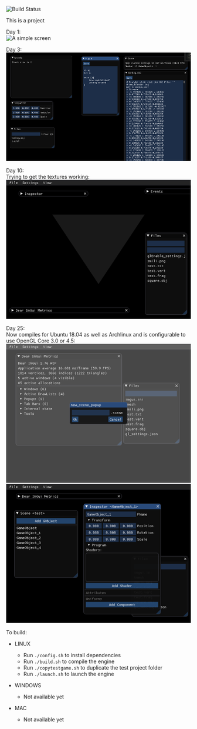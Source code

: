![Build Status](https://github.com/rubend056/engine/workflows/Ubuntu18.04/badge.svg)

This is a project

Day 1:<br>
![A simple screen](/images/day1.png)

Day 3:<br>
![File Editor, and file events with inotify](/images/day3.png)


Day 10:<br>
Trying to get the textures working:<br>
![Still trying to get the textures working](/images/day10.png)

Day 25:<br>
Now compiles for Ubuntu 18.04 as well as Archlinux and is configurable to use OpenGL Core 3.0 or 4.5:<br>
![Make a new scene](/images/day25_0.png)
![The inspector and scene windows](/images/day25_1.png)


To build:

- LINUX
  - Run `./config.sh` to install dependencies
  - Run `./build.sh` to compile the engine
  - Run `./copytestgame.sh` to duplicate the test project folder
  - Run `./launch.sh` to launch the engine
	
- WINDOWS
  - Not available yet

- MAC
  - Not available yet
